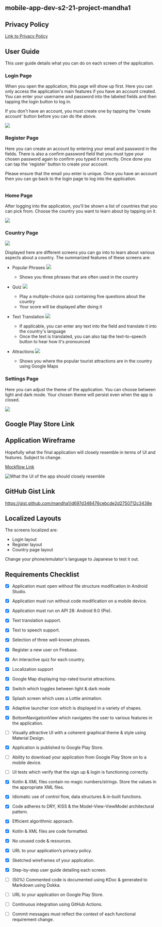 ## mobile-app-dev-s2-21-project-mandha1

## Privacy Policy

[Link to Privacy Policy](https://www.app-privacy-policy.com/live.php?token=RLF0oO2IBjTCGRKQKH4VOirImrqJquvG)

## User Guide

This user guide details what you can do on each screen of the application.

### Login Page

When you open the application, this page will show up first. Here you can only access the application's
main features if you have an account created. You can enter your username and password into the labeled
fields and then tapping the login button to log in.

If you don't have an account, you must create one by tapping the 'create account' button before you can
do the above.

![](https://i.imgur.com/Y4ONCoZ.jpg)

### Register Page

Here you can create an account by entering your email and password in the fields. There is also a confirm
password field that you must type your chosen password again to confirm you typed it correctly. Once
done you can tap the 'register' button to create your account.

Please ensure that the email you enter is unique. Once you have an account then you can go back to the
login page to log into the application.

![]()

### Home Page

After logging into the application, you'll be shown a list of countries that you can pick from. Choose
the country you want to learn about by tapping on it.

![](https://i.imgur.com/bvsnQTQ.jpg)

### Country Page

![](https://i.imgur.com/grrCN1g.jpg)

Displayed here are different screens you can go into to learn about various aspects about a country.
The summarized features of these screens are:

* Popular Phrases
![](https://i.imgur.com/0YqsFjS.jpg)
  * Shows you three phrases that are often used in the country
  
* Quiz
![](https://i.imgur.com/Bw17zmL.jpg)
  * Play a multiple-choice quiz containing five questions about the country
  * Your score will be displayed after doing it

* Text Translation
![](https://i.imgur.com/H0KesYS.jpg)
  * If applicable, you can enter any text into the field and translate it into the country's language
  * Once the text is translated, you can also tap the text-to-speech button to hear how it's pronounced
  
* Attractions
![](https://i.imgur.com/x2mHhH3.jpg)
  * Shows you where the popular tourist attractions are in the country using Google Maps
  
### Settings Page

Here you can adjust the theme of the application. You can choose between light and dark mode. Your
chosen theme will persist even when the app is closed.

![](https://i.imgur.com/M2phUTl.jpg)

## Google Play Store Link

## Application Wireframe

Hopefully what the final application will closely resemble in terms of UI and features. Subject to change.

[Mockflow Link](https://wireframepro.mockflow.com/view/M36724c129b54f73ba7fb99e42548bc5c1628541686355)

![What the UI of the app should closely resemble](https://i.imgur.com/wo0PbRs.png)

## GitHub Gist Link

https://gist.github.com/mandha1/d697d348476cebcde2d2750712c3438e

## Localized Layouts

The screens localized are:

* Login layout
* Register layout
* Country page layout

Change your phone/emulator's language to Japanese to test it out.

## Requirements Checklist

- [x] Application must open without file structure modification in Android Studio.
- [x] Application must run without code modification on a mobile device.
- [x] Application must run on API 28: Android 9.0 (Pie).
- [x] Text translation support.
- [x] Text to speech support.
- [x] Selection of three well-known phrases.
- [x] Register a new user on Firebase.
- [x] An interactive quiz for each country.
- [x] Localization support
- [x] Google Map displaying top-rated tourist attractions.
- [x] Switch which toggles between light & dark mode
- [x] Splash screen which uses a Lottie animation.
- [x] Adaptive launcher icon which is displayed in a variety of shapes.
- [x] BottomNavigationView which navigates the user to various features in the application.
- [ ] Visually attractive UI with a coherent graphical theme & style using Material Design.
- [x] Application is published to Google Play Store.
- [ ] Ability to download your application from Google Play Store on to a mobile device.
- [ ] UI tests which verify that the sign up & login is functioning correctly.


- [x] Kotlin & XML files contain no magic numbers/strings. Store the values in the appropriate XML files.
- [x] Idiomatic use of control flow, data structures & in-built functions.
- [x] Code adheres to DRY, KISS & the Model-View-ViewModel architectural pattern.
- [x] Efficient algorithmic approach.
- [x] Kotlin & XML files are code formatted.
- [x] No unused code & resources.

- [x] URL to your application’s privacy policy.
- [x] Sketched wireframes of your application.
- [x] Step-by-step user guide detailing each screen.
- [ ] (50%) Commented code is documented using KDoc & generated to Markdown using Dokka.
- [ ] URL to your application on Google Play Store.
- [ ] Continuous integration using GitHub Actions.
- [ ] Commit messages must reflect the context of each functional requirement change. 

